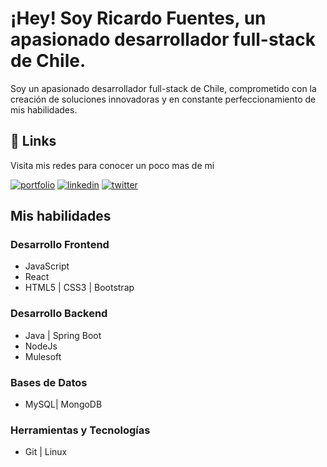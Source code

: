
# ¡Hey! Soy Ricardo Fuentes, un apasionado desarrollador full-stack de Chile.

Soy un apasionado desarrollador full-stack de Chile, comprometido con la creación de soluciones innovadoras y en constante perfeccionamiento de mis habilidades.


## 🔗 Links
Visita mis redes para conocer un poco mas de mi

[![portfolio](https://img.shields.io/badge/my_portfolio-000?style=for-the-badge&logo=ko-fi&logoColor=white)](https://portfoliorjfuentes99.zeabur.app/)
[![linkedin](https://img.shields.io/badge/linkedin-0A66C2?style=for-the-badge&logo=linkedin&logoColor=white)](https://www.linkedin.com/in/ricardo-fuenteswb/)
[![twitter](https://img.shields.io/badge/twitter-1DA1F2?style=for-the-badge&logo=twitter&logoColor=white)](https://twitter.com/)


## Mis habilidades

### Desarrollo Frontend

* JavaScript 
* React
* HTML5 | CSS3 | Bootstrap

### Desarrollo Backend

* Java | Spring Boot
* NodeJs
* Mulesoft
  

### Bases de Datos

* MySQL| MongoDB

### Herramientas y Tecnologías

* Git | Linux

